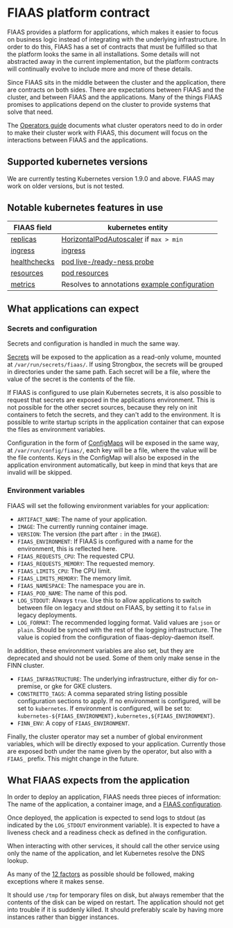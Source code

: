 <!--
Copyright 2017-2019 The FIAAS Authors

Licensed under the Apache License, Version 2.0 (the "License");
you may not use this file except in compliance with the License.
You may obtain a copy of the License at

     http://www.apache.org/licenses/LICENSE-2.0

Unless required by applicable law or agreed to in writing, software
distributed under the License is distributed on an "AS IS" BASIS,
WITHOUT WARRANTIES OR CONDITIONS OF ANY KIND, either express or implied.
See the License for the specific language governing permissions and
limitations under the License.
-->
# FIAAS platform contract

FIAAS provides a platform for applications, which makes it easier to focus on business logic instead of integrating with the underlying infrastructure. In order to do this, FIAAS has a set of contracts that must be fulfilled so that the platform looks the same in all installations. Some details will not abstracted away in the current implementation, but the platform contracts will continually evolve to include more and more of these details.

Since FIAAS sits in the middle between the cluster and the application, there are contracts on both sides. There are expectations between FIAAS and the cluster, and between FIAAS and the applications. Many of the things FIAAS promises to applications depend on the cluster to provide systems that solve that need.

The [Operators guide](operator_guide.md) documents what cluster operators need to do in order to make their cluster work with FIAAS, this document will focus on the interactions between FIAAS and the applications.

## Supported kubernetes versions

We are currently testing Kubernetes version 1.9.0 and above. FIAAS may work on older versions, but is not tested.

## Notable kubernetes features in use

| **FIAAS field** | **kubernetes entity** |
|-----------------|-----------------------|
| [replicas](/docs/v3_spec.md#replicas) | [HorizontalPodAutoscaler](https://kubernetes.io/docs/tasks/run-application/horizontal-pod-autoscale/) if `max > min` |
| [ingress](/docs/v3_spec.md#ingress) | [ingress](https://kubernetes.io/docs/concepts/services-networking/ingress/) |
| [healthchecks](/docs/v3_spec.md#healthchecks) | [pod live-/ready-ness probe](https://kubernetes.io/docs/tasks/configure-pod-container/configure-liveness-readiness-probes/) |
| [resources](/docs/v3_spec.md#resources) | [pod resources](https://kubernetes.io/docs/concepts/configuration/manage-compute-resources-container/) |
| [metrics](/docs/v3_spec.md#metrics) | Resolves to annotations [example configuration](https://github.com/prometheus/prometheus/blob/master/documentation/examples/prometheus-kubernetes.yml) |

## What applications can expect

### Secrets and configuration

Secrets and configuration is handled in much the same way.

[Secrets](https://kubernetes.io/docs/concepts/configuration/secret/) will be exposed to the application as a read-only volume, mounted at `/var/run/secrets/fiaas/`. If using Strongbox, the secrets will be grouped in directories under the same path. Each secret will be a file, where the value of the secret is the contents of the file.

If FIAAS is configured to use plain Kubernetes secrets, it is also possible to request that secrets are exposed in the applications environment. This is not possible for the other secret sources, because they rely on init containers to fetch the secrets, and they can't add to the environment. It is possible to write startup scripts in the application container that can expose the files as environment variables.

Configuration in the form of [ConfigMaps](https://kubernetes.io/docs/tasks/configure-pod-container/configure-pod-configmap/) will be exposed in the same way, at `/var/run/config/fiaas/`, each key will be a file, where the value will be the file contents. Keys in the ConfigMap will also be exposed in the application environment automatically, but keep in mind that keys that are invalid will be skipped.

### Environment variables

FIAAS will set the following environment variables for your application:

* `ARTIFACT_NAME`: The name of your application.
* `IMAGE`: The currently running container image.
* `VERSION`: The version (the part after `:` in the `IMAGE`).
* `FIAAS_ENVIRONMENT`: If FIAAS is configured with a name for the environment, this is reflected here.
* `FIAAS_REQUESTS_CPU`: The requested CPU.
* `FIAAS_REQUESTS_MEMORY`: The requested memory.
* `FIAAS_LIMITS_CPU`: The CPU limit.
* `FIAAS_LIMITS_MEMORY`: The memory limit.
* `FIAAS_NAMESPACE`: The namespace you are in.
* `FIAAS_POD_NAME`: The name of this pod.
* `LOG_STDOUT`: Always `true`. Use this to allow applications to switch between file on legacy and stdout on FIAAS, by setting it to `false` in legacy deployments.
* `LOG_FORMAT`: The recommended logging format. Valid values are `json` or `plain`. Should be synced with the rest of the logging infrastructure. The value is copied from the configuration of fiaas-deploy-daemon itself.

In addition, these environment variables are also set, but they are deprecated and should not be used. Some of them only make sense in the FINN cluster.

* `FIAAS_INFRASTRUCTURE`: The underlying infrastructure, either diy for on-premise, or gke for GKE clusters.
* `CONSTRETTO_TAGS`: A comma separated string listing possible configuration sections to apply. If no environment is configured, will be set to `kubernetes`. If environment is configured, will be set to: `kubernetes-${FIAAS_ENVIRONMENT},kubernetes,${FIAAS_ENVIRONMENT}`.
* `FINN_ENV`: A copy of `FIAAS_ENVIRONMENT`.

Finally, the cluster operator may set a number of global environment variables, which will be directly exposed to your application.
Currently those are exposed both under the name given by the operator, but also with a `FIAAS_` prefix. This might change in the future.

## What FIAAS expects from the application

In order to deploy an application, FIAAS needs three pieces of information: The name of the application, a container image, and a [FIAAS configuration](v3_spec.md).

Once deployed, the application is expected to send logs to stdout (as indicated by the `LOG_STDOUT` environment variable). It is expected to have a liveness check and a readiness check as defined in the configuration.

When interacting with other services, it should call the other service using only the name of the application, and let Kubernetes resolve the DNS lookup.

As many of the [12 factors](https://12factor.net/) as possible should be followed, making exceptions where it makes sense.

It should use `/tmp` for temporary files on disk, but always remember that the contents of the disk can be wiped on restart. The application should not get into trouble if it is suddenly killed. It should preferably scale by having more instances rather than bigger instances.
